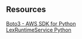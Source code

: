 ## Resources
[Boto3 - AWS SDK for Python](http://boto3.readthedocs.io/en/latest/)  
[LexRuntimeService Python](https://boto3.readthedocs.io/en/latest/reference/services/lex-runtime.html#LexRuntimeService.Client.post_content)  

